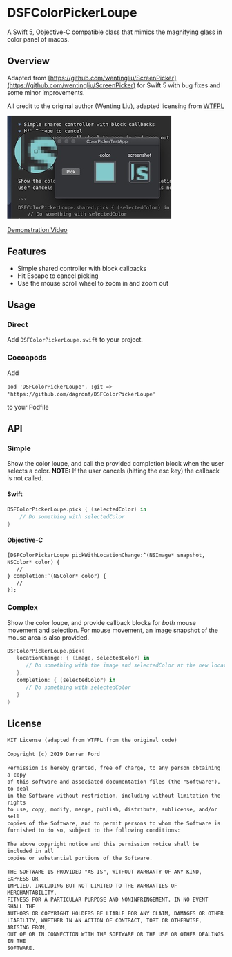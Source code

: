 # DSFColorPickerLoupe

A Swift 5, Objective-C compatible class that mimics the magnifying glass in color panel of macos.

## Overview

Adapted from [https://github.com/wentingliu/ScreenPicker](https://github.com/wentingliu/ScreenPicker) for Swift 5 with bug fixes and some minor improvements.

All credit to the original author (Wenting Liu), adapted licensing from [WTFPL](http://www.wtfpl.net)

![](https://github.com/dagronf/dagronf.github.io/blob/master/art/projects/DSFColorPickerLoupe/colorpicker.jpg?raw=true)

[Demonstration Video](https://github.com/dagronf/dagronf.github.io/raw/master/art/projects/DSFColorPickerLoupe/colorpicker.gif)

## Features

* Simple shared controller with block callbacks
* Hit Escape to cancel picking
* Use the mouse scroll wheel to zoom in and zoom out

## Usage

### Direct
Add `DSFColorPickerLoupe.swift` to your project.

### Cocoapods
Add

`pod 'DSFColorPickerLoupe', :git => 'https://github.com/dagronf/DSFColorPickerLoupe'` 
  
to your Podfile

## API

### Simple

Show the color loupe, and call the provided completion block when the user selects a color.  **NOTE:** If the user cancels (hitting the esc key) the callback is not called. 

#### Swift
```swift
DSFColorPickerLoupe.pick { (selectedColor) in
	// Do something with selectedColor
}
```

#### Objective-C
```objc
[DSFColorPickerLoupe pickWithLocationChange:^(NSImage* snapshot, NSColor* color) {
   //
} completion:^(NSColor* color) {
   //
}];
```

### Complex

Show the color loupe, and provide callback blocks for _both_ mouse movement and selection.  For mouse movement, an image snapshot of the mouse area is also provided.

```swift
DSFColorPickerLoupe.pick(
   locationChange: { (image, selectedColor) in
      // Do something with the image and selectedColor at the new location
   },
   completion: { (selectedColor) in
      // Do something with selectedColor
   }
)
```

## License

```
MIT License (adapted from WTFPL from the original code)

Copyright (c) 2019 Darren Ford

Permission is hereby granted, free of charge, to any person obtaining a copy
of this software and associated documentation files (the "Software"), to deal
in the Software without restriction, including without limitation the rights
to use, copy, modify, merge, publish, distribute, sublicense, and/or sell
copies of the Software, and to permit persons to whom the Software is
furnished to do so, subject to the following conditions:

The above copyright notice and this permission notice shall be included in all
copies or substantial portions of the Software.

THE SOFTWARE IS PROVIDED "AS IS", WITHOUT WARRANTY OF ANY KIND, EXPRESS OR
IMPLIED, INCLUDING BUT NOT LIMITED TO THE WARRANTIES OF MERCHANTABILITY,
FITNESS FOR A PARTICULAR PURPOSE AND NONINFRINGEMENT. IN NO EVENT SHALL THE
AUTHORS OR COPYRIGHT HOLDERS BE LIABLE FOR ANY CLAIM, DAMAGES OR OTHER
LIABILITY, WHETHER IN AN ACTION OF CONTRACT, TORT OR OTHERWISE, ARISING FROM,
OUT OF OR IN CONNECTION WITH THE SOFTWARE OR THE USE OR OTHER DEALINGS IN THE
SOFTWARE.
```
